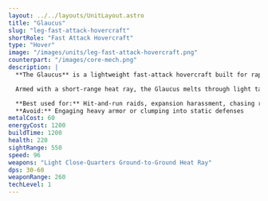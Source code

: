 ```yaml
---
layout: ../../layouts/UnitLayout.astro
title: "Glaucus"
slug: "leg-fast-attack-hovercraft"
shortRole: "Fast Attack Hovercraft"
type: "Hover"
image: "/images/units/leg-fast-attack-hovercraft.png"
counterpart: "/images/core-mech.png"
description: |
  **The Glaucus** is a lightweight fast-attack hovercraft built for rapid strikes and flank harassment. Boasting impressive speed and surface agility, it excels at chasing down slow units, harassing undefended expansion points, and dodging return fire across land and sea.

  Armed with a short-range heat ray, the Glaucus melts through light targets with ease but struggles against armored units or defensive structures. It's best used in packs to overwhelm isolated foes before retreating to safety. Its hover capability allows it to traverse shallow water and outmaneuver terrain-dependent ground units.

  **Best used for:** Hit-and-run raids, expansion harassment, chasing retreating units  
  **Avoid:** Engaging heavy armor or clumping into static defenses
metalCost: 60
energyCost: 1200
buildTime: 1200
health: 220
sightRange: 550
speed: 96
weapons: "Light Close-Quarters Ground-to-Ground Heat Ray"
dps: 30-60
weaponRange: 260 
techLevel: 1
---
```

